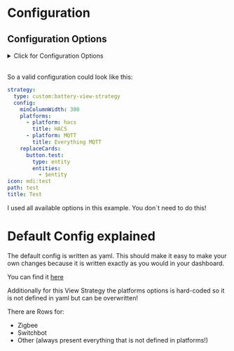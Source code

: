 

# Configuration

## Configuration Options

<details>
<summary>Click for Configuration Options</summary>

<table>
  <thead>
    <tr><th>option</th><th>description</th><th>type</th><th>required</th><th>default</th><th>example</th></tr>
  </thead>
  <tbody>
    <tr><td>minColumnWidth</td><td>Minimal Column Width in the Grid = The Minimal Width of the Cards.</td><td>number</td><td>yes</td><td>
<a href="/src/config/areaDefaultConfig.yml#L1">set</a>
</td><td>
        <pre>
minColumnWidth: 300
</pre>
      </td></tr>
    <tr><td>platforms</td><td>Platforms (= integrations) for which the strategy should generate rows<blockquote>You need the internal HA id of the integration. <a href="https://community.home-assistant.io/t/how-to-get-an-integration-name-for-an-entity/447635">Here</a> is described how to obtain it</blockquote></td><td>Array</td><td>yes</td><td>
Zigbee, Switchbot, Other (always present everything that is not defined in platforms!)
</td><td>
        <pre>
platforms:
  - platform: hacs
    title: HACS
  - platform: MQTT
    title: Everything MQTT
</pre>
      </td></tr>
    <tr><td>replaceCards</td><td>You can set a card to be used for a specific entity. Overwrites default card config</td><td>Object</td><td>no</td><td>-</td><td>
        <pre>
replaceCards:
  button.test:
    type: entity
    entities:
      - $entity
</pre>
      </td></tr>
  </tbody>
</table>

</details>
<br />

So a valid configuration could look like this:

```yaml
strategy:
  type: custom:battery-view-strategy
  config:
    minColumnWidth: 300
    platforms:
      - platform: hacs
        title: HACS
      - platform: MQTT
        title: Everything MQTT
    replaceCards:
      button.test:
        type: entity
        entities:
          - $entity
icon: mdi:test
path: test
title: Test

```

I used all available options in this example. You don`t need to do this!

# Default Config explained

The default config is written as yaml. This should make it easy to make your own changes because it is written exactly as you would in your dashboard.

You can find it [here](/src/config/gridDefaultConfig.yml)

Additionally for this View Strategy the platforms options is hard-coded so it is not defined in yaml but can be overwritten!

There are Rows for:

- Zigbee
- Switchbot
- Other (always present everything that is not defined in platforms!)